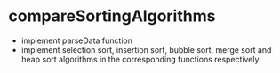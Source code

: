 # compareSortingAlgorithms
- implement parseData function
- implement selection sort, insertion sort, bubble sort, merge sort and heap sort algorithms in the corresponding functions respectively.
